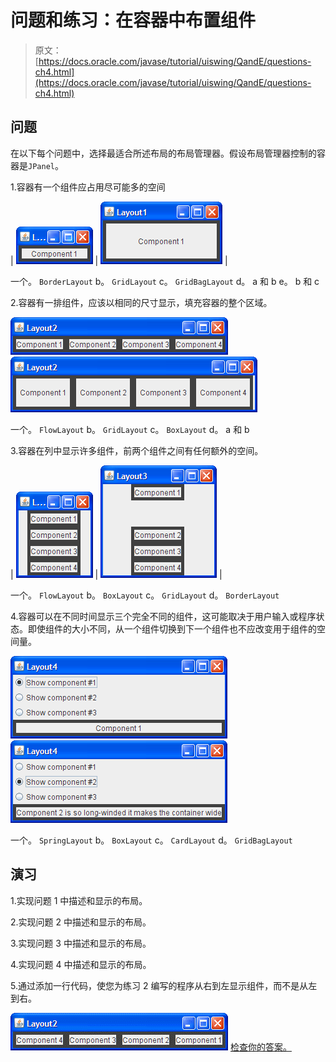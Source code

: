 # 问题和练习：在容器中布置组件

> 原文： [https://docs.oracle.com/javase/tutorial/uiswing/QandE/questions-ch4.html](https://docs.oracle.com/javase/tutorial/uiswing/QandE/questions-ch4.html)

## 问题

在以下每个问题中，选择最适合所述布局的布局管理器。假设布局管理器控制的容器是`JPanel`。

1.容器有一个组件应占用尽可能多的空间

| ![Layout1-1.png](img/b38bbad53f3494d668c27028b63d6b89.jpg) | ![Layout1-2.png](img/c5f368956cfdfa003d3c6efc4c084069.jpg) |

一个。 `BorderLayout`
b。 `GridLayout`
c。 `GridBagLayout`
d。 a 和 b
e。 b 和 c

2.容器有一排组件，应该以相同的尺寸显示，填充容器的整个区域。

![Layout2-1.png](img/dc674c959632ad95fb62ce0514ac81b8.jpg) ![Layout2-2.png](img/a1448c7ae98d8f50bf1fe8ae4c3f9d2b.jpg)

一个。 `FlowLayout`
b。 `GridLayout`
c。 `BoxLayout`
d。 a 和 b

3.容器在列中显示许多组件，前两个组件之间有任何额外的空间。

| ![Layout3-1.png](img/b9ef4ed676266bf873ea7854a25bbd48.jpg) | ![Layout3-2.png](img/dfcc51b23788f4775d64052fb84f537c.jpg) |

一个。 `FlowLayout`
b。 `BoxLayout`
c。 `GridLayout`
d。 `BorderLayout`

4.容器可以在不同时间显示三个完全不同的组件，这可能取决于用户输入或程序状态。即使组件的大小不同，从一个组件切换到下一个组件也不应改变用于组件的空间量。

![Layout4-1.png](img/e939e058e336515aaa4232bb3818bdaf.jpg) ![Layout4-2.png](img/021bc8948bc6bcd7cd54184a8bc8ee63.jpg)

一个。 `SpringLayout`
b。 `BoxLayout`
c。 `CardLayout`
d。 `GridBagLayout`

## 演习

1.实现问题 1 中描述和显示的布局。

2.实现问题 2 中描述和显示的布局。

3.实现问题 3 中描述和显示的布局。

4.实现问题 4 中描述和显示的布局。

5.通过添加一行代码，使您为练习 2 编写的程序从右到左显示组件，而不是从左到右。

![Layout2-3.png](img/ceb14c230365902b0642b6816410884c.jpg) [检查你的答案。](answers-ch4.html)